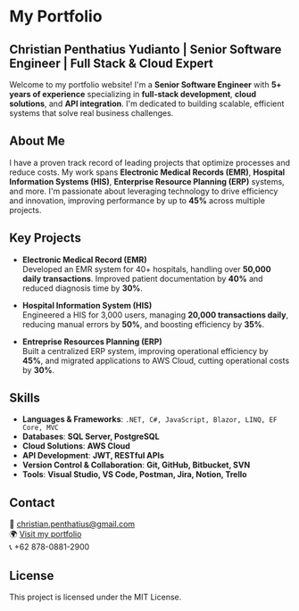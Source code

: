 # My Portfolio
## Christian Penthatius Yudianto | Senior Software Engineer | Full Stack & Cloud Expert

Welcome to my portfolio website! I'm a **Senior Software Engineer** with **5+ years of experience** specializing in **full-stack development**, **cloud solutions**, and **API integration**. I'm dedicated to building scalable, efficient systems that solve real business challenges.

## About Me

I have a proven track record of leading projects that optimize processes and reduce costs. My work spans **Electronic Medical Records (EMR)**, **Hospital Information Systems (HIS)**, **Enterprise Resource Planning (ERP)** systems, and more. I'm passionate about leveraging technology to drive efficiency and innovation, improving performance by up to **45%** across multiple projects.

## Key Projects

- **Electronic Medical Record (EMR)**  
  Developed an EMR system for 40+ hospitals, handling over **50,000 daily transactions**. Improved patient documentation by **40%** and reduced diagnosis time by **30%**.

- **Hospital Information System (HIS)**  
  Engineered a HIS for 3,000 users, managing **20,000 transactions daily**, reducing manual errors by **50%**, and boosting efficiency by **35%**.

- **Entreprise Resources Planning (ERP)**  
  Built a centralized ERP system, improving operational efficiency by **45%**, and migrated applications to AWS Cloud, cutting operational costs by **30%**.

## Skills

- **Languages & Frameworks**: `.NET, C#, JavaScript, Blazor, LINQ, EF Core, MVC`
- **Databases**: **SQL Server, PostgreSQL**
- **Cloud Solutions**: **AWS Cloud**
- **API Development**: **JWT, RESTful APIs**
- **Version Control & Collaboration**: **Git, GitHub, Bitbucket, SVN**
- **Tools**: **Visual Studio, VS Code, Postman, Jira, Notion, Trello**

## Contact

📧 [christian.penthatius@gmail.com](mailto:christian.penthatius@gmail.com)  
🌍 [Visit my portfolio](https://christian-penthatius.com)  
📞 +62 878-0881-2900

## License

This project is licensed under the MIT License.
